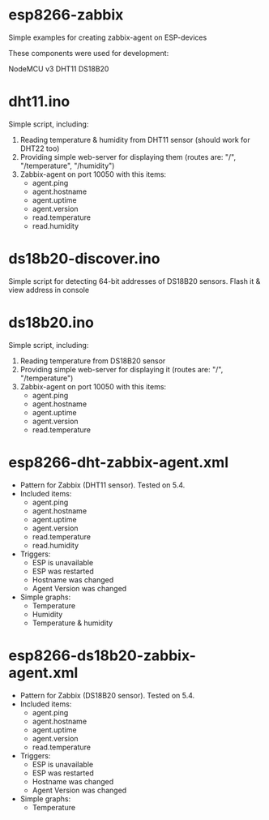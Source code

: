 # esp8266-zabbix
Simple examples for creating zabbix-agent on ESP-devices

These components were used for development:

NodeMCU v3
DHT11
DS18B20


# dht11.ino
Simple script, including:
1) Reading temperature & humidity from DHT11 sensor (should work for DHT22 too)
2) Providing simple web-server for displaying them (routes are: "/", "/temperature", "/humidity")
3) Zabbix-agent on port 10050 with this items:
    - agent.ping
    - agent.hostname
    - agent.uptime
    - agent.version
    - read.temperature
    - read.humidity

# ds18b20-discover.ino
Simple script for detecting 64-bit addresses of DS18B20 sensors. Flash it & view address in console

# ds18b20.ino
Simple script, including:
1) Reading temperature from DS18B20 sensor
2) Providing simple web-server for displaying it (routes are: "/", "/temperature")
3) Zabbix-agent on port 10050 with this items:
    - agent.ping
    - agent.hostname
    - agent.uptime
    - agent.version
    - read.temperature

# esp8266-dht-zabbix-agent.xml

* Pattern for Zabbix (DHT11 sensor). Tested on 5.4. 
* Included items:
    - agent.ping
    - agent.hostname
    - agent.uptime
    - agent.version
    - read.temperature
    - read.humidity
* Triggers:
    - ESP is unavailable
    - ESP was restarted
    - Hostname was changed
    - Agent Version was changed
* Simple graphs:
    - Temperature
    - Humidity
    - Temperature & humidity
    
# esp8266-ds18b20-zabbix-agent.xml

* Pattern for Zabbix (DS18B20 sensor). Tested on 5.4. 
* Included items:
    - agent.ping
    - agent.hostname
    - agent.uptime
    - agent.version
    - read.temperature
* Triggers:
    - ESP is unavailable
    - ESP was restarted
    - Hostname was changed
    - Agent Version was changed
* Simple graphs:
    - Temperature

